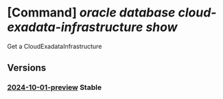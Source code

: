# [Command] _oracle database cloud-exadata-infrastructure show_

Get a CloudExadataInfrastructure

## Versions

### [2024-10-01-preview](/Resources/mgmt-plane/L3N1YnNjcmlwdGlvbnMve30vcmVzb3VyY2Vncm91cHMve30vcHJvdmlkZXJzL29yYWNsZS5kYXRhYmFzZS9jbG91ZGV4YWRhdGFpbmZyYXN0cnVjdHVyZXMve30=/2024-10-01-preview.xml) **Stable**

<!-- mgmt-plane /subscriptions/{}/resourcegroups/{}/providers/oracle.database/cloudexadatainfrastructures/{} 2024-10-01-preview -->
